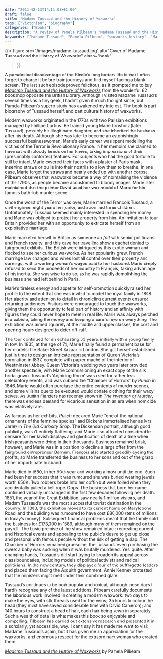 ```yaml
---
date: "2011-02-13T14:11:08+01:00"
draft: false
title: "Madame Tussaud and the History of Waxworks"
tags: ["Victorian", "biography"]
categories: ["Books"]
description: "A review of Pamela Pilbeam's 'Madame Tussaud and the History of Waxworks,' exploring Marie Tussaud's journey from modeling Terror victims in Revolutionary France to creating London's most famous wax museum. Discover the extraordinary businesswoman behind the tourist attraction."
keywords: ["Madame Tussaud", "Pamela Pilbeam", "waxworks history", "Marie Tussaud", "biography review", "French Revolution", "Victorian entertainment", "Chamber of Horrors", "cultural history", "women entrepreneurs"]
---
```


{{< figure
  src="/images/madame-tussaud.jpg"
  alt="Cover of Madame Tussaud and the History of Waxworks"
  class="book"
>}}

A paradoxical disadvantage of the Kindle’s long battery life is that I often forget to charge it before train journeys and find myself facing a blank screen. The last such episode proved felicitous, as it prompted me to buy [_Madame Tussaud and the History of Waxworks_](https://uk.bookshop.org/a/2760/9781852855116) from the wonderful £2 bookshop opposite the British Library. Although I visited Madame Tussaud’s several times as a tiny geek, I hadn’t given it much thought since, but Pamela Pilbeam’s superb study has awakened my interest. The book is part biography of Tussaud herself, and part cultural history of waxworks.

Modern waxworks originated in the 1770s with two Parisian exhibitions managed by Phillipe Curtius. He trained young Marie Grosholz (later Tussaud), possibly his illegitimate daughter, and she inherited the business after his death. Although she was later to become an astonishingly successful businesswoman, Marie’s early career was spent modelling the victims of the Terror in Revolutionary France. In her memoirs she claimed to have sat with bloody heads on her knees, taking impressions of their (presumably contorted) features. For subjects who had the good fortune to still be intact, Marie covered their faces with a plaster of Paris mask, inserting straws or quills into their nostrils to allow them to breathe. In one case, Marie forgot the straws and nearly ended up with another corpse. Pilbeam observes that waxworks became a way of normalising the violence of the 1790s, as people became accustomed to bloody images. Marie later maintained that the painter David used her wax model of Marat for his famous bath-tub murder scene.

Once the worst of the Terror was over, Marie married François Tussaud, a civil engineer eight years her junior, and soon had three children. Unfortunately, Tussaud seemed mainly interested in spending her money and Marie was obliged to protect her property from him. An invitation to tour Britain provided her with an opportunity to extricate herself from an exploitative marriage.

Marie marketed herself in Britain as someone _au fait_ with senior politicians and French royalty, and this gave her travelling show a cachet denied to fairground exhibits. The British were intrigued by this exotic woman and flocked to see her curious waxworks. As her popularity grew, French marriage law changed and wives lost all control over their property and earnings, with a working woman’s wages paid to her husband. Marie simply refused to send the proceeds of her industry to François, taking advantage of his inertia. She was wise to do so, as he was rapidly demolishing the business she had left behind in Paris.

Marie’s tireless energy and appetite for self-promotion quickly raised her profile to the extent that she was invited to model the royal family in 1808. Her alacrity and attention to detail in chronicling current events ensured returning audiences. Visitors were encouraged to touch the waxworks, giving them the opportunity to feel part of history and an affinity with figures they could never hope to meet in real life. Marie was always perched in a cubicle, taking the money and keeping a careful eye on everything. The exhibition was aimed squarely at the middle and upper classes, the cost and opening hours designed to deter riff-raff.

The tour continued for an exhausting 33 years, initially with a young family in tow. In 1835, at the age of 74, Marie finally found a permanent base for her models: the Baker Street Bazaar in London. She got herself established just in time to design an intricate representation of Queen Victoria’s coronation in 1837, complete with papier maché of the interior of Westminster Abbey. Queen Victoria’s wedding two years later provided another spectacle, with Marie commissioning an exact copy of the silk bridal gown. Tussaud’s ‘Adjoining Room’ was used for rather less celebratory events, and was dubbed the “Chamber of Horrors” by _Punch_ in 1846. Marie would often purchase the entire contents of murder scenes, and some villains due to be executed would donate clothing for their waxy selves. As Judith Flanders has recently shown in [_The Invention of Murder_](/posts/the-invention-of-murder/), there was endless demand for vicarious sensation in an era when homicide was relatively rare.

As famous as her exhibits, _Punch_ declared Marie “one of the national ornaments of the feminine species” and Dickens immortalised her as Mrs Jarley in _The Old Curiosity Shop_. The Dickensian portrait, although good publicity, wasn’t entirely flattering, and Marie also attracted considerable censure for her lavish displays and glorification of death at a time when Irish peasants were dying in their thousands. Business remained brisk, however, and Marie was in a position to decline a large offer from the fairground entrepreneur Barnum. François also started greedily eyeing the profits, so Marie transferred the business to her sons and out of the grasp of her importunate husband.

Marie died in 1850, in her 90th year and working almost until the end. Such had been her success that it was rumoured she was buried wearing jewels worth £50K. Two robbers broke into her coffin but were foiled when they accidentally pulled a bell rope. Oops. The business that bore her name continued virtually unchanged in the first few decades following her death. 1851, the year of the Great Exhibition, saw nearly 1 million visitors, and Madam Tussaud’s was the most successful tourist destination in the country. In 1883, the exhibition moved to its current home on Marylebone Road, and the building was rumoured to have cost £80,000 (tens of millions in today’s money). Subsequent financial problems meant that the family sold the business for £173,000 in 1889, although many of them remained on the payroll. The basic premise of the show remained intact: recreating current and historical events and appealing to the public’s desire to get up close and personal with famous people without the risk of getting a slap. The Chamber of Horrors remained gruesome, the Tussauds even purchasing the sweet a baby was sucking when it was brutally murdered. Yes, quite. After changing hands, Tussaud’s did start trying to broaden its appeal across class boundaries, including models of political activists and radical politicians. In the new century, they displayed four of the suffragette leaders and placed them facing the Asquith government. Annie Kenney protested that the ministers might melt under their combined glare.

Tussaud’s continues to be both popular and topical, although these days I hardly recognise any of the latest additions. Pilbeam carefully documents the laborious work involved in creating a modern waxwork: two days to make the eyes, with silk threads used for the veins; 35 hours to colour the head (they must have saved considerable time with David Cameron); and 140 hours to construct a head of hair, each hair being sewn in separately. Such a wealth of detail is what makes this book so enjoyable and compelling. Pilbeam has carried out extensive research and presented it in a scholarly, yet accessible, way. I can’t say it has made me want to visit Madame Tussaud’s again, but it has given me an appreciation for the waxworks, and enormous respect for the extraordinary woman who created them.

[_Madame Tussaud and the History of Waxworks_](https://uk.bookshop.org/a/2760/9781852855116) by Pamela Pilbeam